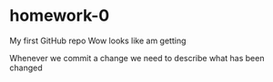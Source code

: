 # homework-0
My first GitHub repo
Wow looks like am getting

Whenever we commit a change we need to describe what has been changed

